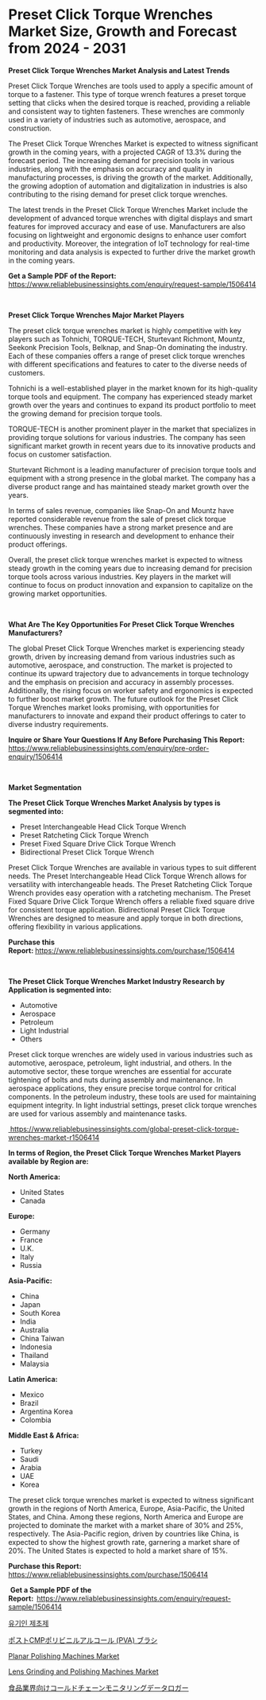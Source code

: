 <p><h1>Preset Click Torque Wrenches Market Size, Growth and Forecast from 2024 - 2031</h1></p><p><strong>Preset Click Torque Wrenches Market Analysis and Latest Trends</strong></p>
<p><p>Preset Click Torque Wrenches are tools used to apply a specific amount of torque to a fastener. This type of torque wrench features a preset torque setting that clicks when the desired torque is reached, providing a reliable and consistent way to tighten fasteners. These wrenches are commonly used in a variety of industries such as automotive, aerospace, and construction.</p><p>The Preset Click Torque Wrenches Market is expected to witness significant growth in the coming years, with a projected CAGR of 13.3% during the forecast period. The increasing demand for precision tools in various industries, along with the emphasis on accuracy and quality in manufacturing processes, is driving the growth of the market. Additionally, the growing adoption of automation and digitalization in industries is also contributing to the rising demand for preset click torque wrenches.</p><p>The latest trends in the Preset Click Torque Wrenches Market include the development of advanced torque wrenches with digital displays and smart features for improved accuracy and ease of use. Manufacturers are also focusing on lightweight and ergonomic designs to enhance user comfort and productivity. Moreover, the integration of IoT technology for real-time monitoring and data analysis is expected to further drive the market growth in the coming years.</p></p>
<p><strong>Get a Sample PDF of the Report:&nbsp;</strong> <a href="https://www.reliablebusinessinsights.com/enquiry/request-sample/1506414">https://www.reliablebusinessinsights.com/enquiry/request-sample/1506414</a></p>
<p>&nbsp;</p>
<p><strong>Preset Click Torque Wrenches Major Market Players</strong></p>
<p><p>The preset click torque wrenches market is highly competitive with key players such as Tohnichi, TORQUE-TECH, Sturtevant Richmont, Mountz, Seekonk Precision Tools, Belknap, and Snap-On dominating the industry. Each of these companies offers a range of preset click torque wrenches with different specifications and features to cater to the diverse needs of customers.</p><p>Tohnichi is a well-established player in the market known for its high-quality torque tools and equipment. The company has experienced steady market growth over the years and continues to expand its product portfolio to meet the growing demand for precision torque tools.</p><p>TORQUE-TECH is another prominent player in the market that specializes in providing torque solutions for various industries. The company has seen significant market growth in recent years due to its innovative products and focus on customer satisfaction.</p><p>Sturtevant Richmont is a leading manufacturer of precision torque tools and equipment with a strong presence in the global market. The company has a diverse product range and has maintained steady market growth over the years.</p><p>In terms of sales revenue, companies like Snap-On and Mountz have reported considerable revenue from the sale of preset click torque wrenches. These companies have a strong market presence and are continuously investing in research and development to enhance their product offerings.</p><p>Overall, the preset click torque wrenches market is expected to witness steady growth in the coming years due to increasing demand for precision torque tools across various industries. Key players in the market will continue to focus on product innovation and expansion to capitalize on the growing market opportunities.</p></p>
<p>&nbsp;</p>
<p><strong>What Are The Key Opportunities For Preset Click Torque Wrenches Manufacturers?</strong></p>
<p><p>The global Preset Click Torque Wrenches market is experiencing steady growth, driven by increasing demand from various industries such as automotive, aerospace, and construction. The market is projected to continue its upward trajectory due to advancements in torque technology and the emphasis on precision and accuracy in assembly processes. Additionally, the rising focus on worker safety and ergonomics is expected to further boost market growth. The future outlook for the Preset Click Torque Wrenches market looks promising, with opportunities for manufacturers to innovate and expand their product offerings to cater to diverse industry requirements.</p></p>
<p><strong>Inquire or Share Your Questions If Any Before Purchasing This Report:</strong> <a href="https://www.reliablebusinessinsights.com/enquiry/pre-order-enquiry/1506414">https://www.reliablebusinessinsights.com/enquiry/pre-order-enquiry/1506414</a></p>
<p>&nbsp;</p>
<p><strong>Market Segmentation</strong></p>
<p><strong>The Preset Click Torque Wrenches Market Analysis by types is segmented into:</strong></p>
<p><ul><li>Preset Interchangeable Head Click Torque Wrench</li><li>Preset Ratcheting Click Torque Wrench</li><li>Preset Fixed Square Drive Click Torque Wrench</li><li>Bidirectional Preset Click Torque Wrench</li></ul></p>
<p><p>Preset Click Torque Wrenches are available in various types to suit different needs. The Preset Interchangeable Head Click Torque Wrench allows for versatility with interchangeable heads. The Preset Ratcheting Click Torque Wrench provides easy operation with a ratcheting mechanism. The Preset Fixed Square Drive Click Torque Wrench offers a reliable fixed square drive for consistent torque application. Bidirectional Preset Click Torque Wrenches are designed to measure and apply torque in both directions, offering flexibility in various applications.</p></p>
<p><strong>Purchase this Report:&nbsp;</strong><a href="https://www.reliablebusinessinsights.com/purchase/1506414">https://www.reliablebusinessinsights.com/purchase/1506414</a></p>
<p>&nbsp;</p>
<p><strong>The Preset Click Torque Wrenches Market Industry Research by Application is segmented into:</strong></p>
<p><ul><li>Automotive</li><li>Aerospace</li><li>Petroleum</li><li>Light Industrial</li><li>Others</li></ul></p>
<p><p>Preset click torque wrenches are widely used in various industries such as automotive, aerospace, petroleum, light industrial, and others. In the automotive sector, these torque wrenches are essential for accurate tightening of bolts and nuts during assembly and maintenance. In aerospace applications, they ensure precise torque control for critical components. In the petroleum industry, these tools are used for maintaining equipment integrity. In light industrial settings, preset click torque wrenches are used for various assembly and maintenance tasks.</p></p>
<p><a href="https://www.reliablebusinessinsights.com/global-preset-click-torque-wrenches-market-r1506414">&nbsp;https://www.reliablebusinessinsights.com/global-preset-click-torque-wrenches-market-r1506414</a></p>
<p><strong>In terms of Region, the Preset Click Torque Wrenches Market Players available by Region are:</strong></p>
<p>
    <p> <strong> North America: </strong>
        <ul>
            <li>United States</li>
            <li>Canada</li>
        </ul>
        </p> 
    <p> <strong> Europe: </strong>
        <ul>
            <li>Germany</li>
            <li>France</li>
            <li>U.K.</li>
            <li>Italy</li>
            <li>Russia</li>
        </ul>
        </p> 
    <p> <strong> Asia-Pacific: </strong>
        <ul>
            <li>China</li>
            <li>Japan</li>
            <li>South Korea</li>
            <li>India</li>
            <li>Australia</li>
            <li>China Taiwan</li>
            <li>Indonesia</li>
            <li>Thailand</li>
            <li>Malaysia</li>
        </ul>
        </p> 
    <p> <strong> Latin America: </strong>
        <ul>
            <li>Mexico</li>
            <li>Brazil</li>
            <li>Argentina Korea</li>
            <li>Colombia</li>
        </ul>
        </p> 
    <p> <strong> Middle East & Africa: </strong>
        <ul>
            <li>Turkey</li>
            <li>Saudi</li>
            <li>Arabia</li>
            <li>UAE</li>
            <li>Korea</li>
        </ul>
    </p>
    </p>
<p><p>The preset click torque wrenches market is expected to witness significant growth in the regions of North America, Europe, Asia-Pacific, the United States, and China. Among these regions, North America and Europe are projected to dominate the market with a market share of 30% and 25%, respectively. The Asia-Pacific region, driven by countries like China, is expected to show the highest growth rate, garnering a market share of 20%. The United States is expected to hold a market share of 15%.</p></p>
<p><strong>Purchase this Report: </strong><a href="https://www.reliablebusinessinsights.com/purchase/1506414">https://www.reliablebusinessinsights.com/purchase/1506414</a></p>
<p>&nbsp;<strong>Get a Sample PDF of the Report:&nbsp;&nbsp;</strong><a href="https://www.reliablebusinessinsights.com/enquiry/request-sample/1506414">https://www.reliablebusinessinsights.com/enquiry/request-sample/1506414</a></p>
<p><strong></strong></p>
<p><p><a href="https://github.com/Nicolasrown5/Market-Research-Report-List-1/blob/main/446208785322.md">유기인 제초제</a></p><p><a href="https://github.com/MacyOrn/Market-Research-Report-List-1/blob/main/125301492928.md">ポストCMPポリビニルアルコール (PVA) ブラシ</a></p><p><a href="https://github.com/marloy8/Market-Research-Report-List-4/blob/main/planar-polishing-machines-market.md">Planar Polishing Machines Market</a></p><p><a href="https://github.com/WillieWoodard/Market-Research-Report-List-5/blob/main/lens-grinding-and-polishing-machines-market.md">Lens Grinding and Polishing Machines Market</a></p><p><a href="https://github.com/zekaoe592392/Market-Research-Report-List-2/blob/main/260781792929.md">食品業界向けコールドチェーンモニタリングデータロガー</a></p></p>